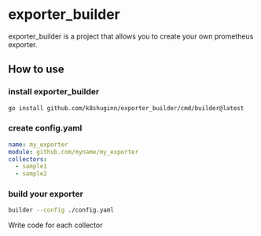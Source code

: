 # exporter_builder
exporter_builder is a project that allows you to create your own prometheus exporter.

## How to use
### install exporter_builder
```bash
go install github.com/k8shuginn/exporter_builder/cmd/builder@latest
```

### create config.yaml
```yaml
name: my_exporter
module: github.com/myname/my_exporter
collectors:
  - sample1
  - sample2
```

### build your exporter
```bash
builder --config ./config.yaml
```
Write code for each collector

